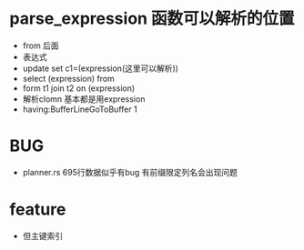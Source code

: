 # parse_expression 函数可以解析的位置
- from 后面
- 表达式
- update set c1=(expression(这里可以解析))
- select (expression) from
- form t1 join t2 on (expression)
- 解析clomn 基本都是用expression
- having:BufferLineGoToBuffer 1



# BUG
- planner.rs 695行数据似乎有bug 有前缀限定列名会出现问题

# feature
- 但主键索引
